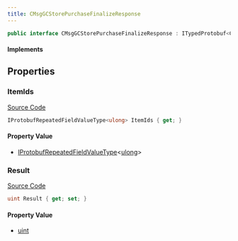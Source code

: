 ```yaml
---
title: CMsgGCStorePurchaseFinalizeResponse
---
```


```csharp
public interface CMsgGCStorePurchaseFinalizeResponse : ITypedProtobuf<CMsgGCStorePurchaseFinalizeResponse>, INativeHandle
```

#### Implements

## Properties

### ItemIds

[Source Code](https://github.com/swiftly-solution/swiftlys2/blob/beta/managed/src/SwiftlyS2.Generated/Protobufs/Interfaces/CMsgGCStorePurchaseFinalizeResponse.cs#L16)

```csharp
IProtobufRepeatedFieldValueType<ulong> ItemIds { get; }
```

#### Property Value

- [IProtobufRepeatedFieldValueType](/docs/api/shared/netmessages/iprotobufrepeatedfieldvaluetype-1)<[ulong](https://learn.microsoft.com/dotnet/api/system.uint64)>

### Result

[Source Code](https://github.com/swiftly-solution/swiftlys2/blob/beta/managed/src/SwiftlyS2.Generated/Protobufs/Interfaces/CMsgGCStorePurchaseFinalizeResponse.cs#L13)

```csharp
uint Result { get; set; }
```

#### Property Value

- [uint](https://learn.microsoft.com/dotnet/api/system.uint32)

